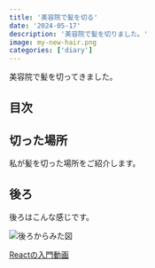 ```yaml
---
title: '美容院で髪を切る'
date: '2024-05-17'
description: '美容院で髪を切りました。'
image: my-new-hair.png
categories: ['diary']
---
```


美容院で髪を切ってきました。

## 目次

## 切った場所

私が髪を切った場所をご紹介します。

## 後ろ
後ろはこんな感じです。

![後ろからみた図](http://localhost:3000/my-new-hair-back.png)

[Reactの入門動画](https://www.youtube.com/playlist?list=PL4cUxeGkcC9gZD-Tvwfod2gaISzfRiP9d)